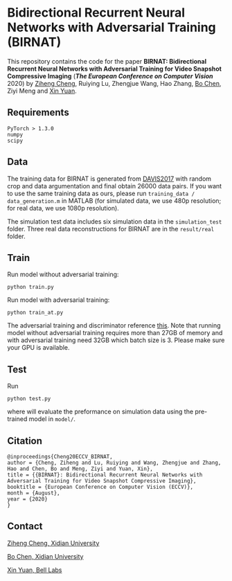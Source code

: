# Bidirectional Recurrent Neural Networks with Adversarial Training (BIRNAT)This repository contains the code for the paper **BIRNAT: Bidirectional Recurrent Neural Networks with Adversarial Training for Video Snapshot Compressive Imaging** (***The European Conference on Computer Vision*** 2020) by [Ziheng Cheng](https://github.com/zihengcheng), Ruiying Lu, Zhengjue Wang, Hao Zhang, [Bo Chen](https://web.xidian.edu.cn/bchen/), Ziyi Meng and [Xin Yuan](https://www.bell-labs.com/usr/x.yuan).## Requirements```PyTorch > 1.3.0numpyscipy```## DataThe training data for BIRNAT is generated from [DAVIS2017](https://davischallenge.org/davis2017/code.html) with random crop and data argumentation and final obtain 26000 data pairs. If you want to use the same training data as ours, please run ```training_data / data_generation.m``` in MATLAB (for simulated data, we use 480p resolution; for real data, we use 1080p resolution).The simulation test data includes six simulation data in the ```simulation_test``` folder. Three real data reconstructions for BIRNAT are in the ```result/real``` folder.## TrainRun model without adversarial training:```python train.py```Run model with adversarial training:```python train_at.py```The adversarial training and discriminator reference [this](https://github.com/LMescheder/GAN_stability). Note that running model without adversarial training requires more than 27GB of memory and with adversarial training need 32GB which batch size is 3. Please make sure your GPU is available.## TestRun```python test.py```where will evaluate the preformance on simulation data using the pre-trained model in ```model/```.## Citation```@inproceedings{Cheng20ECCV_BIRNAT,author = {Cheng, Ziheng and Lu, Ruiying and Wang, Zhengjue and Zhang, Hao and Chen, Bo and Meng, Ziyi and Yuan, Xin},title = {{BIRNAT}: Bidirectional Recurrent Neural Networks with Adversarial Training for Video Snapshot Compressive Imaging},booktitle = {European Conference on Computer Vision (ECCV)},month = {August},year = {2020}}```## Contact[Ziheng Cheng, Xidian University](mailto:zhcheng@stu.xidian.edu.cn "Ziheng Cheng, Xidian University") [Bo Chen, Xidian University](mailto:bchen@mail.xidian.edu.cn "Bo Chen, Xidian University") [Xin Yuan, Bell Labs](mailto:xyuan@bell-labs.com "Xin Yuan, Bell labs")  